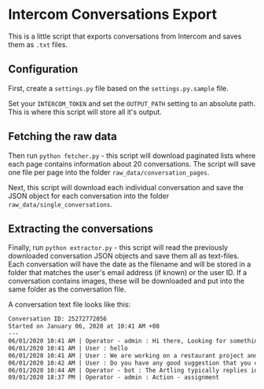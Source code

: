 # Intercom Conversations Export

This is a little script that exports conversations from Intercom and saves them
as `.txt` files.

## Configuration

First, create a `settings.py` file based on the `settings.py.sample` file.

Set your `INTERCOM_TOKEN` and set the `OUTPUT_PATH` setting to an absolute path.
This is where this script will store all it's output.

## Fetching the raw data

Then run `python fetcher.py` - this script will download paginated lists where
each page contains information about 20 conversations. The script will save one
file per page into the folder `raw_data/conversation_pages`.

Next, this script will download each individual conversation and save the JSON
object for each conversation into the folder `raw_data/single_conversations`.

## Extracting the conversations

Finally, run `python extractor.py` - this script will read the previously
downloaded conversation JSON objects and save them all as text-files. Each
conversation will have the date as the filename and will be stored in a folder
that matches the user's email address (if known) or the user ID. If a
conversation contains images, these will be downloaded and put into the same
folder as the conversation file.

A conversation text file looks like this:

```txt
Conversation ID: 25272772056
Started on January 06, 2020 at 10:41 AM +08
---
06/01/2020 10:41 AM | Operator - admin : Hi there, Looking for something specific, or have a question about an item? Let me know and I'd be happy to help. 😊
06/01/2020 10:41 AM | User : hello
06/01/2020 10:41 AM | User : We are working on a restaurant project and interested in specifying art from you guys.
06/01/2020 10:42 AM | User : Do you have any good suggestion that you can share with us? Thank you so much!
06/01/2020 10:44 AM | Operator - bot : The Artling typically replies in a day.
09/01/2020 18:37 PM | Operator - admin : Action - assignment
```
